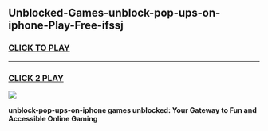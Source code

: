 
## Unblocked-Games-unblock-pop-ups-on-iphone-Play-Free-ifssj
<h3>
<a href="https://premium76.site?title=unblock-pop-ups-on-iphone&ref=23A">CLICK TO PLAY</a></h3>
<hr>

<h3>
<a href="https://premium76.site?title=unblock-pop-ups-on-iphone&ref=23A">CLICK 2 PLAY</a>
  
</h3>

<a href="https://premium76.site?title=unblock-pop-ups-on-iphone&ref=23A"><img src="https://clearcache.store/games.png"></a>


**unblock-pop-ups-on-iphone games unblocked: Your Gateway to Fun and Accessible Online Gaming**
